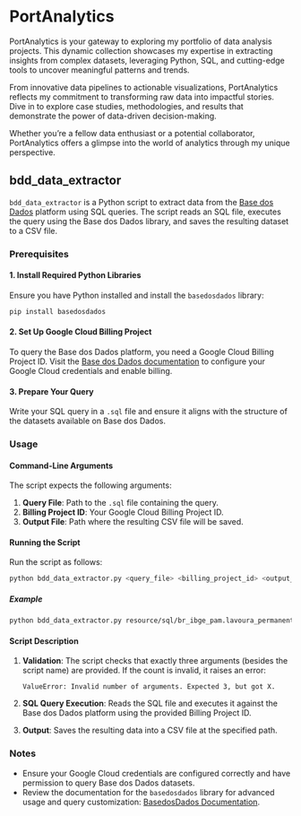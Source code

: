 # PortAnalytics
PortAnalytics is your gateway to exploring my portfolio of data analysis projects. This dynamic collection showcases my expertise in extracting insights from complex datasets, leveraging Python, SQL, and cutting-edge tools to uncover meaningful patterns and trends.

From innovative data pipelines to actionable visualizations, PortAnalytics reflects my commitment to transforming raw data into impactful stories. Dive in to explore case studies, methodologies, and results that demonstrate the power of data-driven decision-making.

Whether you’re a fellow data enthusiast or a potential collaborator, PortAnalytics offers a glimpse into the world of analytics through my unique perspective.

## bdd\_data\_extractor

`bdd_data_extractor` is a Python script to extract data from the [Base dos Dados](https://basedosdados.org/) platform using SQL queries. The script reads an SQL file, executes the query using the Base dos Dados library, and saves the resulting dataset to a CSV file.

### Prerequisites

#### 1. Install Required Python Libraries

Ensure you have Python installed and install the `basedosdados` library:

```bash
pip install basedosdados
```

#### 2. Set Up Google Cloud Billing Project

To query the Base dos Dados platform, you need a Google Cloud Billing Project ID. Visit the [Base dos Dados documentation](https://basedosdados.github.io/mais/) to configure your Google Cloud credentials and enable billing.

#### 3. Prepare Your Query

Write your SQL query in a `.sql` file and ensure it aligns with the structure of the datasets available on Base dos Dados.

### Usage

#### Command-Line Arguments

The script expects the following arguments:

1. **Query File**: Path to the `.sql` file containing the query.
2. **Billing Project ID**: Your Google Cloud Billing Project ID.
3. **Output File**: Path where the resulting CSV file will be saved.

#### Running the Script

Run the script as follows:

```bash
python bdd_data_extractor.py <query_file> <billing_project_id> <output_file>
```

##### Example

```bash
python bdd_data_extractor.py resource/sql/br_ibge_pam.lavoura_permanente.sql my-billing-project-id output.csv
```

#### Script Description

1. **Validation**: The script checks that exactly three arguments (besides the script name) are provided. If the count is invalid, it raises an error:

   ```
   ValueError: Invalid number of arguments. Expected 3, but got X.
   ```

2. **SQL Query Execution**: Reads the SQL file and executes it against the Base dos Dados platform using the provided Billing Project ID.

3. **Output**: Saves the resulting data into a CSV file at the specified path.

### Notes

- Ensure your Google Cloud credentials are configured correctly and have permission to query Base dos Dados datasets.
- Review the documentation for the `basedosdados` library for advanced usage and query customization: [BasedosDados Documentation](https://basedosdados.github.io/mais/).

